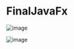 # FinalJavaFx

![image](https://user-images.githubusercontent.com/104521302/173494778-c41d18fc-24ec-40b9-8986-7c0b36d6c908.png)

![image](https://user-images.githubusercontent.com/104521302/173495083-1367a636-d8a4-4193-a845-e9f22a289bf1.png)
